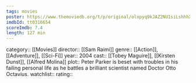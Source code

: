 ```yaml
---
tags: movies
poster: https://www.themoviedb.org/t/p/original/olxpyq9kJAZ2NU1siLshhhXEPR7.jpg
imdbId: tt0316654
scoreImdb: 7.4
length: 127 min
---
```


category:: [[Movies]]
director:: [[Sam Raimi]]
genre:: [[Action]], [[Adventure]], [[Sci-Fi]]
year:: 2004
cast:: [[Tobey Maguire]], [[Kirsten Dunst]], [[Alfred Molina]]
plot:: Peter Parker is beset with troubles in his failing personal life as he battles a brilliant scientist named Doctor Otto Octavius.
watchlist::
rating::
